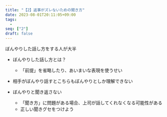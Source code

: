 ```yaml
---
title: "【2】返事がズレないための聞き方"
date: 2023-08-01T20:11:05+09:00
tags: 
  -
seq: ["2"]
draft: false
---
```


ぼんやりした話し方をする人が大半
- ぼんやりした話し方とは？
  - 「前提」を省略したり、あいまいな表現を使うせい
- 相手がぼんやり話すとこちらもぼんやりとしか理解できない

- ぼんやりと聞き返さない
  - 「聞き方」に問題がある場合、上司が話してくれなくなる可能性がある
  - 正しい聞きグセをつけよう
  